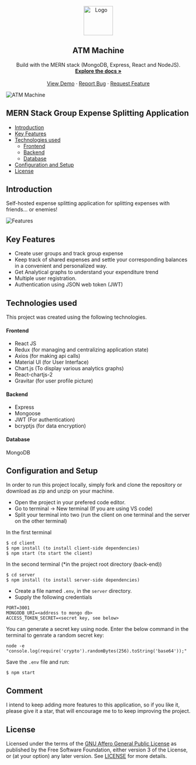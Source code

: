 

<div align="center">
  <a href="https://split-app00.herokuapp.com/">
    <img src="https://github.com/cskwrd/atm-machine/blob/master/client/public/static/logo.png?raw=true" alt="Logo" width="80" height="80">
  </a>

  <h2 align="center">ATM Machine</h2>

  <p align="center">
    Build with the MERN stack (MongoDB, Express, React and NodeJS).
    <br />
    <a href="https://github.com/cskwrd/atm-machine/"><strong>Explore the docs »</strong></a>
    <br />
    <br />
    <a href="https://split-app00.herokuapp.com/">View Demo</a>
    ·
    <a href="https://github.com/cskwrd/atm-machine/issues">Report Bug</a>
    ·
    <a href="https://github.com/cskwrd/atm-machine/issues">Request Feature</a>
  </p>
</div>

![ATM Machine](https://raw.githubusercontent.com/cskwrd/atm-machine/master/Screenshots/dashboard-main-transparent.png)

## MERN Stack Group Expense Splitting Application

  * [Introduction](#introduction)
  * [Key Features](#key-features)
  * [Technologies used](#technologies-used)
      - [Frontend](#frontend)
      - [Backend](#backend)
      - [Database](#database)
  * [Configuration and Setup](#configuration-and-setup)
  * [License](#license)


## Introduction
Self-hosted expense splitting application for splitting expenses with friends... or enemies!

![Features](https://raw.githubusercontent.com/cskwrd/atm-machine/master/Screenshots/combined-screenshot.png)

## Key Features
- Create user groups and track group expense 
- Keep track of shared expenses and settle your corresponding balances in a convenient and personalized way. 
- Get Analytical graphs to understand your expenditure trend 
- Multiple user registration.
- Authentication using JSON web token (JWT) 


## Technologies used
This project was created using the following technologies.

#### Frontend

- React JS
- Redux (for managing and centralizing application state)
- Axios (for making api calls)
- Material UI (for User Interface)
- Chart.js (To display various analytics graphs)
- React-chartjs-2  
- Gravitar (for user profile picture)

#### Backend

- Express
- Mongoose
- JWT (For authentication)
- bcryptjs (for data encryption)

#### Database
MongoDB

## Configuration and Setup
In order to run this project locally, simply fork and clone the repository or download as zip and unzip on your machine. 
- Open the project in your prefered code editor.
- Go to terminal -> New terminal (If you are using VS code)
- Split your terminal into two (run the client on one terminal and the server on the other terminal)

In the first terminal
```
$ cd client
$ npm install (to install client-side dependencies)
$ npm start (to start the client)
```

In the second terminal (*in the project root directory (back-end))

```
$ cd server
$ npm install (to install server-side dependencies)
```

- Create a file named `.env`, in the `server` directory.
- Supply the following credentials
```
PORT=3001
MONGODB_URI=<address to mongo db>
ACCESS_TOKEN_SECRET=<secret key, see below>
```

You can generate a secret key using node. Enter the below command in the terminal to genrate a random secret key:
```
node -e "console.log(require('crypto').randomBytes(256).toString('base64'));"
```

Save the `.env` file and run:
```
$ npm start
```

## Comment
I intend to keep adding more features to this application, so if you like it, please give it a star, that will encourage me to 
to keep improving the project.

## License

Licensed under the terms of the [GNU Affero General Public License](https://www.gnu.org/licenses/agpl-3.0.en.html) as published by
the Free Software Foundation, either version 3 of the License, or (at your option) any later version.
See [LICENSE](LICENSE) for more details.
